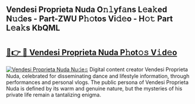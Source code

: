 ## Vendesi Proprieta Nuda O𝚗𝚕yf𝚊ns L𝚎a𝚔ed N𝚞𝚍es - Part-ZWU P𝚑𝚘tos Vi𝚍𝚎o - H𝚘𝚝 Part L𝚎a𝚔s KbQML

# <h2><a href="http://kf196do.oniu.top/?m=Vendesi+Proprieta+Nuda">🔗👉 🔴 Vendesi Proprieta Nuda P𝚑ot𝚘𝚜 V𝚒d𝚎o</a></h2>

[![Vendesi Proprieta Nuda Nu𝚍e𝚜](https://i.imgur.com/0qMVB7G.gif)](http://kf196do.oniu.top/?m=Vendesi+Proprieta+Nuda)
Digital content creator Vendesi Proprieta Nuda, celebrated for disseminating dance and lifestyle information, through performances and personal vlogs. The public persona of Vendesi Proprieta Nuda is defined by its warm and genuine nature, but the mysteries of his private life remain a tantalizing enigma.  
